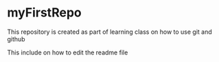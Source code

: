 # myFirstRepo
This repository is created as part of learning class on how to use git and github

This include on how to edit the readme file
